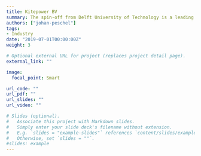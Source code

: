 ```yaml
---
title: Kitepower BV
summary: The spin-off from Delft University of Technology is a leading commercial developer for mobile airborne wind energy systems based on flexible wing technology.
authors: ["johan-peschel"]
tags:
- Industry
date: "2019-07-01T00:00:00Z"
weight: 3

# Optional external URL for project (replaces project detail page).
external_link: ""

image:
  focal_point: Smart

url_code: ""
url_pdf: ""
url_slides: ""
url_video: ""

# Slides (optional).
#   Associate this project with Markdown slides.
#   Simply enter your slide deck's filename without extension.
#   E.g. `slides = "example-slides"` references `content/slides/example-slides.md`.
#   Otherwise, set `slides = ""`.
#slides: example
---
```

